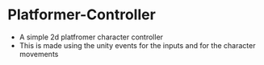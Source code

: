# Platformer-Controller
* A simple 2d platfromer character controller
* This is made using the unity events for the inputs and for the character movements

